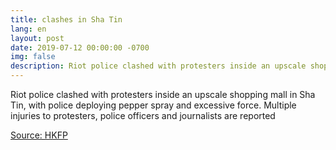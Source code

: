 ```yaml
---
title: clashes in Sha Tin
lang: en
layout: post
date: 2019-07-12 00:00:00 -0700
img: false
description: Riot police clashed with protesters inside an upscale shopping mall in Sha Tin, with police deploying pepper spray and excessive force. Multiple injuries to protesters, police officers and journalists are reported
---
```


Riot police clashed with protesters inside an upscale shopping mall in Sha Tin, with police deploying pepper spray and excessive force. Multiple injuries to protesters, police officers and journalists are reported

[Source: HKFP](https://www.hongkongfp.com/2019/07/14/hong-kong-anti-extradition-law-demo-turns-ugly-riot-police-deploy-pepper-spray-inside-mall-clear-protesters/)
